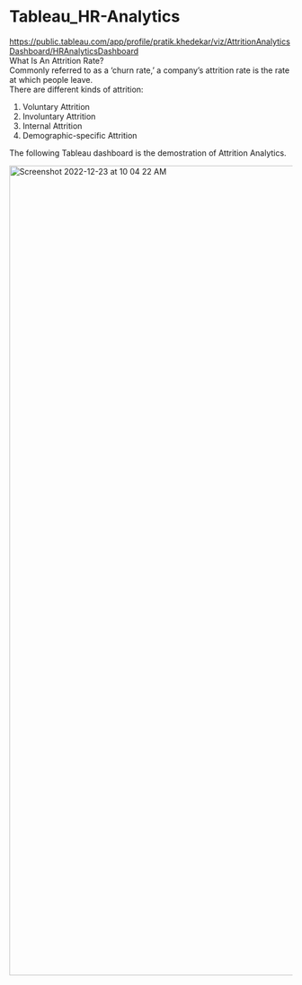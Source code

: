 # Tableau_HR-Analytics
https://public.tableau.com/app/profile/pratik.khedekar/viz/AttritionAnalyticsDashboard/HRAnalyticsDashboard \
What Is An Attrition Rate? \
Commonly referred to as a ‘churn rate,’ a company’s attrition rate is the rate at which people leave. \
There are different kinds of attrition:
1) Voluntary Attrition	
2) Involuntary Attrition	
3) Internal Attrition	
4) Demographic-specific Attrition

The following Tableau dashboard is the demostration of Attrition Analytics.

<img width="1439" alt="Screenshot 2022-12-23 at 10 04 22 AM" src="https://user-images.githubusercontent.com/105503399/209356879-5712a059-b829-4812-bbc8-d3483e817346.png">
